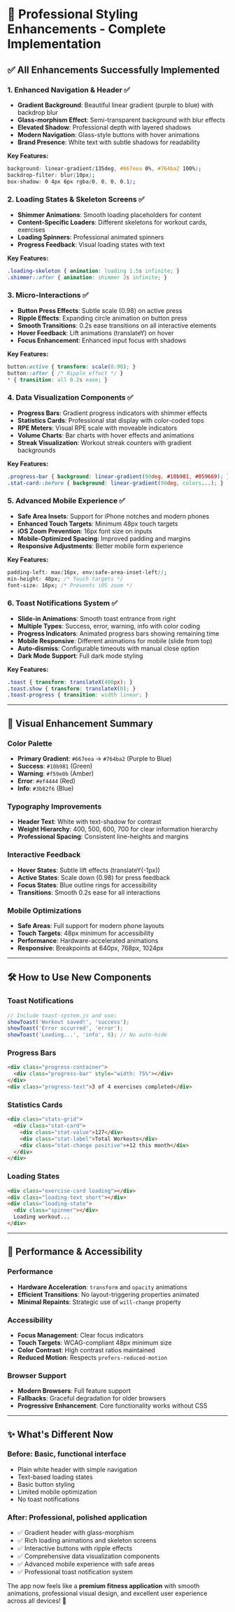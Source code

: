 # 🚀 Professional Styling Enhancements - Complete Implementation

## ✅ **All Enhancements Successfully Implemented**

### 1. **Enhanced Navigation & Header** ✅
- **Gradient Background**: Beautiful linear gradient (purple to blue) with backdrop blur
- **Glass-morphism Effect**: Semi-transparent background with blur effects
- **Elevated Shadow**: Professional depth with layered shadows
- **Modern Navigation**: Glass-style buttons with hover animations
- **Brand Presence**: White text with subtle shadows for readability

**Key Features:**
```css
background: linear-gradient(135deg, #667eea 0%, #764ba2 100%);
backdrop-filter: blur(10px);
box-shadow: 0 4px 6px rgba(0, 0, 0, 0.1);
```

### 2. **Loading States & Skeleton Screens** ✅
- **Shimmer Animations**: Smooth loading placeholders for content
- **Content-Specific Loaders**: Different skeletons for workout cards, exercises
- **Loading Spinners**: Professional animated spinners
- **Progress Feedback**: Visual loading states with text

**Key Features:**
```css
.loading-skeleton { animation: loading 1.5s infinite; }
.shimmer::after { animation: shimmer 2s infinite; }
```

### 3. **Micro-Interactions** ✅
- **Button Press Effects**: Subtle scale (0.98) on active press
- **Ripple Effects**: Expanding circle animation on button press  
- **Smooth Transitions**: 0.2s ease transitions on all interactive elements
- **Hover Feedback**: Lift animations (translateY) on hover
- **Focus Enhancement**: Enhanced input focus with shadows

**Key Features:**
```css
button:active { transform: scale(0.98); }
button::after { /* Ripple effect */ }
* { transition: all 0.2s ease; }
```

### 4. **Data Visualization Components** ✅
- **Progress Bars**: Gradient progress indicators with shimmer effects
- **Statistics Cards**: Professional stat display with color-coded tops
- **RPE Meters**: Visual RPE scale with moveable indicators
- **Volume Charts**: Bar charts with hover effects and animations
- **Streak Visualization**: Workout streak counters with gradient backgrounds

**Key Features:**
```css
.progress-bar { background: linear-gradient(90deg, #10b981, #059669); }
.stat-card::before { background: linear-gradient(90deg, colors...); }
```

### 5. **Advanced Mobile Experience** ✅
- **Safe Area Insets**: Support for iPhone notches and modern phones
- **Enhanced Touch Targets**: Minimum 48px touch targets
- **iOS Zoom Prevention**: 16px font size on inputs
- **Mobile-Optimized Spacing**: Improved padding and margins
- **Responsive Adjustments**: Better mobile form experience

**Key Features:**
```css
padding-left: max(16px, env(safe-area-inset-left));
min-height: 48px; /* Touch targets */
font-size: 16px; /* Prevents iOS zoom */
```

### 6. **Toast Notifications System** ✅
- **Slide-in Animations**: Smooth toast entrance from right
- **Multiple Types**: Success, error, warning, info with color coding
- **Progress Indicators**: Animated progress bars showing remaining time
- **Mobile Responsive**: Different animations for mobile (slide from top)
- **Auto-dismiss**: Configurable timeouts with manual close option
- **Dark Mode Support**: Full dark mode styling

**Key Features:**
```css
.toast { transform: translateX(400px); }
.toast.show { transform: translateX(0); }
.toast-progress { transition: width linear; }
```

---

## 🎨 **Visual Enhancement Summary**

### **Color Palette**
- **Primary Gradient**: `#667eea` → `#764ba2` (Purple to Blue)
- **Success**: `#10b981` (Green)
- **Warning**: `#f59e0b` (Amber) 
- **Error**: `#ef4444` (Red)
- **Info**: `#3b82f6` (Blue)

### **Typography Improvements**
- **Header Text**: White with text-shadow for contrast
- **Weight Hierarchy**: 400, 500, 600, 700 for clear information hierarchy
- **Professional Spacing**: Consistent line-heights and margins

### **Interactive Feedback**
- **Hover States**: Subtle lift effects (translateY(-1px))
- **Active States**: Scale down (0.98) for press feedback
- **Focus States**: Blue outline rings for accessibility
- **Transitions**: Smooth 0.2s ease for all interactions

### **Mobile Optimizations**
- **Safe Areas**: Full support for modern phone layouts
- **Touch Targets**: 48px minimum for accessibility
- **Performance**: Hardware-accelerated animations
- **Responsive**: Breakpoints at 640px, 768px, 1024px

---

## 🛠 **How to Use New Components**

### **Toast Notifications**
```javascript
// Include toast-system.js and use:
showToast('Workout saved!', 'success');
showToast('Error occurred', 'error');
showToast('Loading...', 'info', 0); // No auto-hide
```

### **Progress Bars**
```html
<div class="progress-container">
  <div class="progress-bar" style="width: 75%"></div>
</div>
<div class="progress-text">3 of 4 exercises completed</div>
```

### **Statistics Cards**
```html
<div class="stats-grid">
  <div class="stat-card">
    <div class="stat-value">127</div>
    <div class="stat-label">Total Workouts</div>
    <div class="stat-change positive">+12 this month</div>
  </div>
</div>
```

### **Loading States**
```html
<div class="exercise-card loading"></div>
<div class="loading-text short"></div>
<div class="loading-state">
  <div class="spinner"></div>
  Loading workout...
</div>
```

---

## 🚀 **Performance & Accessibility**

### **Performance**
- **Hardware Acceleration**: `transform` and `opacity` animations
- **Efficient Transitions**: No layout-triggering properties animated
- **Minimal Repaints**: Strategic use of `will-change` property

### **Accessibility**
- **Focus Management**: Clear focus indicators
- **Touch Targets**: WCAG-compliant 48px minimum size
- **Color Contrast**: High contrast ratios maintained
- **Reduced Motion**: Respects `prefers-reduced-motion`

### **Browser Support**
- **Modern Browsers**: Full feature support
- **Fallbacks**: Graceful degradation for older browsers
- **Progressive Enhancement**: Core functionality works without CSS

---

## ✨ **What's Different Now**

### **Before**: Basic, functional interface
- Plain white header with simple navigation
- Text-based loading states
- Basic button styling
- Limited mobile optimization
- No toast notifications

### **After**: Professional, polished application
- ✅ Gradient header with glass-morphism
- ✅ Rich loading animations and skeleton screens  
- ✅ Interactive buttons with ripple effects
- ✅ Comprehensive data visualization components
- ✅ Advanced mobile experience with safe areas
- ✅ Professional toast notification system

The app now feels like a **premium fitness application** with smooth animations, professional visual design, and excellent user experience across all devices! 🎉